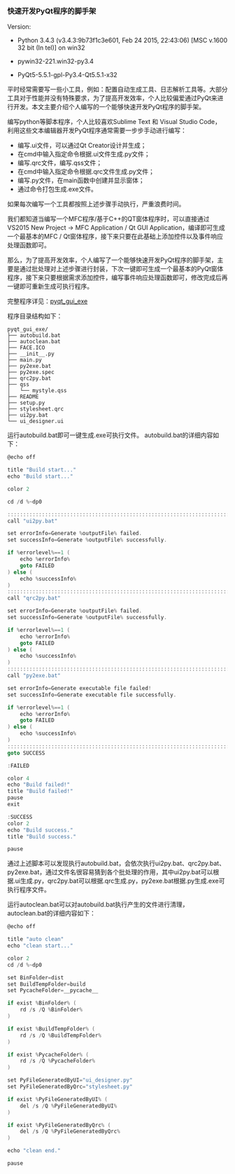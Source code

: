 ### 快速开发PyQt程序的脚手架


Version:

- Python 3.4.3 (v3.4.3:9b73f1c3e601, Feb 24 2015, 22:43:06) [MSC v.1600 32 bit (In
tel)] on win32

- pywin32-221.win32-py3.4

- PyQt5-5.5.1-gpl-Py3.4-Qt5.5.1-x32


平时经常需要写一些小工具，例如：配置自动生成工具、日志解析工具等。大部分工具对于性能并没有特殊要求，为了提高开发效率，个人比较偏爱通过PyQt来进行开发。本文主要介绍个人编写的一个能够快速开发PyQt程序的脚手架。


编写python等脚本程序，个人比较喜欢Sublime Text 和 Visual Studio Code，
利用这些文本编辑器开发PyQt程序通常需要一步步手动进行编写：

- 编写.ui文件，可以通过Qt Creator设计并生成；
- 在cmd中输入指定命令根据.ui文件生成.py文件；
- 编写.qrc文件，编写.qss文件；
- 在cmd中输入指定命令根据.qrc文件生成.py文件；
- 编写.py文件，在main函数中创建并显示窗体；
- 通过命令打包生成.exe文件。

如果每次编写一个工具都按照上述步骤手动执行，严重浪费时间。

我们都知道当编写一个MFC程序/基于C++的QT窗体程序时，可以直接通过VS2015 New Project -> MFC Application / Qt GUI Application，编译即可生成一个最基本的MFC / Qt窗体程序，接下来只要在此基础上添加控件以及事件响应处理函数即可。

那么，为了提高开发效率，个人编写了一个能够快速开发PyQt程序的脚手架，主要是通过批处理对上述步骤进行封装，下次一键即可生成一个最基本的PyQt窗体程序，接下来只要根据需求添加控件，编写事件响应处理函数即可，修改完成后再一键即可重新生成可执行程序。



完整程序详见：[pyqt_gui_exe](https://github.com/AnonymousRookie/SmallFrameWorks/tree/master/pyqt_gui_exe)


程序目录结构如下：

```
pyqt_gui_exe/
├── autobuild.bat
├── autoclean.bat
├── FACE.ICO
├── __init__.py
├── main.py
├── py2exe.bat
├── py2exe.spec
├── qrc2py.bat
├── qss
│   └── mystyle.qss
├── README
├── setup.py
├── stylesheet.qrc
├── ui2py.bat
└── ui_designer.ui
```

运行autobuild.bat即可一键生成.exe可执行文件。
autobuild.bat的详细内容如下：

```c
@echo off

title "Build start..."
echo "Build start..."

color 2

cd /d %~dp0

::::::::::::::::::::::::::::::::::::::::::::::::::::::::::::::::::::::::::::::::
call "ui2py.bat"

set errorInfo=Generate %outputFile% failed.
set successInfo=Generate %outputFile% successfully.

if %errorlevel%==1 (
    echo %errorInfo%
    goto FAILED
) else (
    echo %successInfo%
)
::::::::::::::::::::::::::::::::::::::::::::::::::::::::::::::::::::::::::::::::
call "qrc2py.bat"

set errorInfo=Generate %outputFile% failed.
set successInfo=Generate %outputFile% successfully.

if %errorlevel%==1 (
    echo %errorInfo%
    goto FAILED
) else (
    echo %successInfo%
)
::::::::::::::::::::::::::::::::::::::::::::::::::::::::::::::::::::::::::::::::
call "py2exe.bat"

set errorInfo=Generate executable file failed!
set successInfo=Generate executable file successfully.

if %errorlevel%==1 (
    echo %errorInfo%
    goto FAILED
) else (
    echo %successInfo%
)
::::::::::::::::::::::::::::::::::::::::::::::::::::::::::::::::::::::::::::::::
goto SUCCESS

:FAILED

color 4
echo "Build failed!"
title "Build failed!"
pause
exit

:SUCCESS
color 2
echo "Build success."
title "Build success."

pause

```

通过上述脚本可以发现执行autobuild.bat，会依次执行ui2py.bat、qrc2py.bat、py2exe.bat，通过文件名很容易猜到各个批处理的作用，其中ui2py.bat可以根据.ui生成.py，qrc2py.bat可以根据.qrc生成.py，py2exe.bat根据.py生成.exe可执行程序文件。


运行autoclean.bat可以对autobuild.bat执行产生的文件进行清理，autoclean.bat的详细内容如下：

```c
@echo off

title "auto clean"
echo "clean start..."

color 2
cd /d %~dp0

set BinFolder=dist
set BuildTempFolder=build
set PycacheFolder=__pycache__

if exist %BinFolder% (
    rd /s /Q %BinFolder%
)

if exist %BuildTempFolder% (
    rd /s /Q %BuildTempFolder%
)

if exist %PycacheFolder% (
    rd /s /Q %PycacheFolder%
)

set PyFileGeneratedByUI="ui_designer.py"
set PyFileGeneratedByQrc="stylesheet.py"

if exist %PyFileGeneratedByUI% (
    del /s /Q %PyFileGeneratedByUI%
)

if exist %PyFileGeneratedByQrc% (
    del /s /Q %PyFileGeneratedByQrc%
)

echo "clean end."

pause
```

